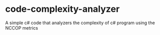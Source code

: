# code-complexity-analyzer
A simple c# code that analyzers the complexity of c# program using the NCCOP metrics
